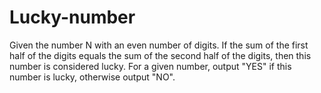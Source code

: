 # Lucky-number
Given the number N with an even number of digits. If the sum of the first half of the digits equals the sum of the second half of the digits, then this number is considered lucky. For a given number, output "YES" if this number is lucky, otherwise output "NO".
